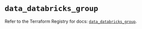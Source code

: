 # `data_databricks_group`

Refer to the Terraform Registry for docs: [`data_databricks_group`](https://registry.terraform.io/providers/databricks/databricks/1.94.0/docs/data-sources/group).
